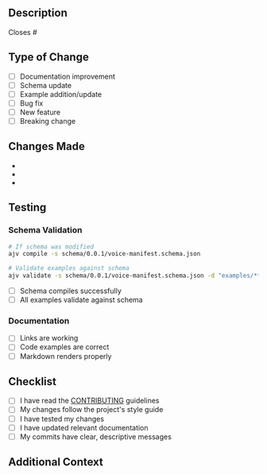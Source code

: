 ## Description

<!-- Briefly describe your changes -->

Closes #

## Type of Change

<!-- Check all that apply -->

- [ ] Documentation improvement
- [ ] Schema update
- [ ] Example addition/update
- [ ] Bug fix
- [ ] New feature
- [ ] Breaking change

## Changes Made

<!-- List specific changes -->

-
-
-

## Testing

<!-- How did you test these changes? -->

### Schema Validation

```bash
# If schema was modified
ajv compile -s schema/0.0.1/voice-manifest.schema.json

# Validate examples against schema
ajv validate -s schema/0.0.1/voice-manifest.schema.json -d "examples/**/voice-manifest.json"
```

- [ ] Schema compiles successfully
- [ ] All examples validate against schema

### Documentation

- [ ] Links are working
- [ ] Code examples are correct
- [ ] Markdown renders properly

## Checklist

- [ ] I have read the [CONTRIBUTING](../CONTRIBUTING.md) guidelines
- [ ] My changes follow the project's style guide
- [ ] I have tested my changes
- [ ] I have updated relevant documentation
- [ ] My commits have clear, descriptive messages

## Additional Context

<!-- Any additional information, screenshots, or context -->
